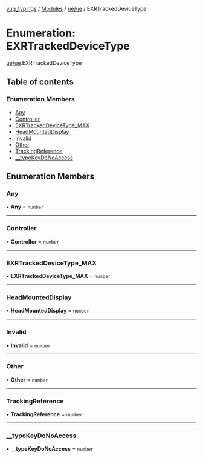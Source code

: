 [yug_typings](../README.md) / [Modules](../modules.md) / [ue/ue](../modules/ue_ue.md) / EXRTrackedDeviceType

# Enumeration: EXRTrackedDeviceType

[ue/ue](../modules/ue_ue.md).EXRTrackedDeviceType

## Table of contents

### Enumeration Members

- [Any](ue_ue.EXRTrackedDeviceType.md#any)
- [Controller](ue_ue.EXRTrackedDeviceType.md#controller)
- [EXRTrackedDeviceType\_MAX](ue_ue.EXRTrackedDeviceType.md#exrtrackeddevicetype_max)
- [HeadMountedDisplay](ue_ue.EXRTrackedDeviceType.md#headmounteddisplay)
- [Invalid](ue_ue.EXRTrackedDeviceType.md#invalid)
- [Other](ue_ue.EXRTrackedDeviceType.md#other)
- [TrackingReference](ue_ue.EXRTrackedDeviceType.md#trackingreference)
- [\_\_typeKeyDoNoAccess](ue_ue.EXRTrackedDeviceType.md#__typekeydonoaccess)

## Enumeration Members

### Any

• **Any** = `number`

___

### Controller

• **Controller** = `number`

___

### EXRTrackedDeviceType\_MAX

• **EXRTrackedDeviceType\_MAX** = `number`

___

### HeadMountedDisplay

• **HeadMountedDisplay** = `number`

___

### Invalid

• **Invalid** = `number`

___

### Other

• **Other** = `number`

___

### TrackingReference

• **TrackingReference** = `number`

___

### \_\_typeKeyDoNoAccess

• **\_\_typeKeyDoNoAccess** = `number`
